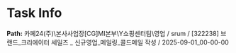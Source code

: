 # Task Info

**Path:** 카페24(주)\본사사업장\[CG]MI본부\Y쇼핑센터팀\영업 / srum / [322238] 브랜드_크리에이터 세일즈 _ 신규영업_메일링_콜드메일 작성 / 2025-09-01_00-00-00

